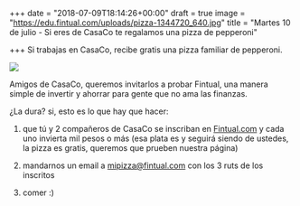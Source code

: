 +++
date = "2018-07-09T18:14:26+00:00"
draft = true
image = "https://edu.fintual.com/uploads/pizza-1344720_640.jpg"
title = "Martes 10 de julio - Si eres de CasaCo te regalamos una pizza de pepperoni"

+++
Si trabajas en CasaCo, recibe gratis una pizza familiar de pepperoni.


![](/uploads/pizza-1344720_640.jpg)

Amigos de CasaCo, queremos invitarlos a probar Fintual, una manera simple de invertir y ahorrar para gente que no ama las finanzas.

¿La dura? si, esto es lo que hay que hacer:

1) que tú y 2 compañeros de CasaCo se inscriban en [Fintual.com](https://fintual.com/) y cada uno invierta mil pesos o más (esa plata es y seguirá siendo de ustedes, la pizza es gratis, queremos que prueben nuestra página)

2) mandarnos un email a mipizza@fintual.com con los 3 ruts de los inscritos

3) comer :)